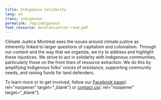 ```yaml
---
title: Indigenous Solidarity
lang: en
trans: indigenous
permalink: /wg/indigenous
feat_resource: decolonization-read.pdf
---
```

Climate Justice Montreal sees the issues around climate justice as inherently linked to larger questions of capitalism and colonialism. Through our content and the way that we organize, we try to address and highlight these injustices. We strive to act in solidarity with Indigenous communities, particularly those on the front lines of resource extraction. We do this by amplifying Indigenous folks’ voices of resistance, supporting community needs, and raising funds for land defenders.

To learn more or to get involved, follow our [Facebook page](https://www.facebook.com/ClimateJusticeMontreal){: rel="noopener" target="_blank"} or [contact us](mailto:justiceclimatiquemtl@gmail.com){: rel="noopener" target="_blank"}.
